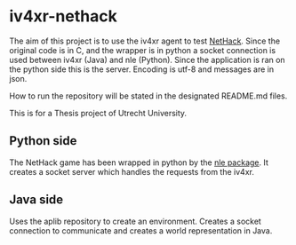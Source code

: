 # iv4xr-nethack
The aim of this project is to use the iv4xr agent to test [NetHack](https://nethack.org).
Since the original code is in C, and the wrapper is in python a socket connection is used between iv4xr (Java) and nle (Python). Since the application is ran on the python side this is the server. Encoding is utf-8 and messages are in json.

How to run the repository will be stated in the designated README.md files.

This is for a Thesis project of Utrecht University.

## Python side
The NetHack game has been wrapped in python by the [nle package](https://github.com/facebookresearch/nle). It creates a socket server which handles the requests from the iv4xr.

## Java side
Uses the aplib repository to create an environment. Creates a socket connection to communicate and creates a world representation in Java.

